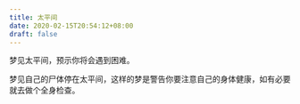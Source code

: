 ```yaml
---
title: 太平间
date: 2020-02-15T20:54:12+08:00
draft: false
---
```


梦见太平间，预示你将会遇到困难。

梦见自己的尸体停在太平间，这样的梦是警告你要注意自己的身体健康，如有必要就去做个全身检查。

